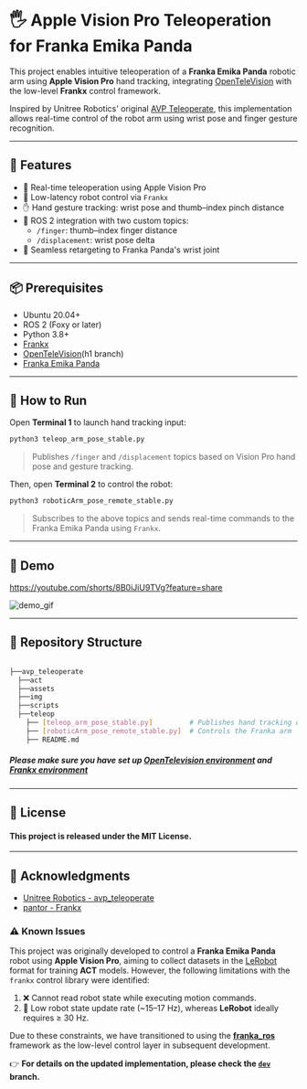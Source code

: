 # 🖐️ Apple Vision Pro Teleoperation for Franka Emika Panda

This project enables intuitive teleoperation of a **Franka Emika Panda** robotic arm using **Apple Vision Pro** hand tracking, integrating [OpenTeleVision](https://github.com/unitreerobotics/avp_teleoperate.git) with the low-level **Frankx** control framework.

Inspired by Unitree Robotics' original [AVP Teleoperate](https://github.com/unitreerobotics/avp_teleoperate.git), this implementation allows real-time control of the robot arm using wrist pose and finger gesture recognition.

---

## 🚀 Features

- 🎯 Real-time teleoperation using Apple Vision Pro
- 🧠 Low-latency robot control via `Frankx`
- ✋ Hand gesture tracking: wrist pose and thumb–index pinch distance
- 🔁 ROS 2 integration with two custom topics:
  - `/finger`: thumb–index finger distance
  - `/displacement`: wrist pose delta
- 🤖 Seamless retargeting to Franka Panda's wrist joint

---

## 📦 Prerequisites

- Ubuntu 20.04+
- ROS 2 (Foxy or later)
- Python 3.8+
- [Frankx](https://github.com/pantor/frankx.git)
- [OpenTeleVision](https://github.com/unitreerobotics/avp_teleoperate.git)(h1 branch)
- [Franka Emika Panda](https://franka.de/)

---

## 🧪 How to Run

Open **Terminal 1** to launch hand tracking input:
```bash
python3 teleop_arm_pose_stable.py
```
> Publishes `/finger` and `/displacement` topics based on Vision Pro hand pose and gesture tracking.

Then, open **Terminal 2** to control the robot:
```bash
python3 roboticArm_pose_remote_stable.py
```
> Subscribes to the above topics and sends real-time commands to the Franka Emika Panda using `Frankx`.

---

## 🎥 Demo

https://youtube.com/shorts/8B0iJiU9TVg?feature=share

![demo_gif](https://github.com/user-attachments/assets/9849d4c4-e391-431a-b1c5-16a4aa3da3c2)

---

## 📁 Repository Structure 

```bash

├──avp_teleoperate
  ├──act
  ├──assets
  ├──img
  ├──scripts
  ├──teleop
    ├── [teleop_arm_pose_stable.py]         # Publishes hand tracking data
    ├── [roboticArm_pose_remote_stable.py]  # Controls the Franka arm
    ├── README.md
```
##### Please make sure you have set up [OpenTelevision environment](https://github.com/unitreerobotics/avp_teleoperate.git) and [Frankx environment](https://github.com/pantor/frankx.git)
---

## 📝 License

#### This project is released under the MIT License.
---

## 🤝 Acknowledgments

- [Unitree Robotics - avp_teleoperate](https://github.com/unitreerobotics/avp_teleoperate.git)
- [pantor - Frankx](https://github.com/pantor/frankx.git)

### ⚠️ Known Issues

This project was originally developed to control a **Franka Emika Panda** robot using **Apple Vision Pro**, aiming to collect datasets in the [LeRobot](https://github.com/huggingface/lerobot.git) format for training **ACT** models. However, the following limitations with the `frankx` control library were identified:

1. ❌ Cannot read robot state while executing motion commands.
2. 🐢 Low robot state update rate (~15–17 Hz), whereas **LeRobot** ideally requires ≥ 30 Hz.

Due to these constraints, we have transitioned to using the [**franka_ros**](https://github.com/frankarobotics/franka_ros.git) framework as the low-level control layer in subsequent development.

👉 **For details on the updated implementation, please check the [`dev`](https://github.com/StanleyChueh/Apple_vision_pro_teleoperation.git/tree/dev) branch.**
